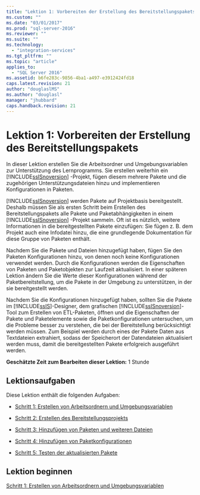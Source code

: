 ```yaml
---
title: "Lektion 1: Vorbereiten der Erstellung des Bereitstellungspakets | Microsoft Docs"
ms.custom: ""
ms.date: "03/01/2017"
ms.prod: "sql-server-2016"
ms.reviewer: ""
ms.suite: ""
ms.technology: 
  - "integration-services"
ms.tgt_pltfrm: ""
ms.topic: "article"
applies_to: 
  - "SQL Server 2016"
ms.assetid: b6fe283c-9856-4ba1-a497-e3912424fd18
caps.latest.revision: 21
author: "douglaslMS"
ms.author: "douglasl"
manager: "jhubbard"
caps.handback.revision: 21
---
```

# Lektion 1: Vorbereiten der Erstellung des Bereitstellungspakets
In dieser Lektion erstellen Sie die Arbeitsordner und Umgebungsvariablen zur Unterstützung des Lernprogramms. Sie erstellen weiterhin ein [!INCLUDE[ssISnoversion](../includes/ssisnoversion-md.md)] -Projekt, fügen diesem mehrere Pakete und die zugehörigen Unterstützungsdateien hinzu und implementieren Konfigurationen in Paketen.  
  
[!INCLUDE[ssISnoversion](../includes/ssisnoversion-md.md)] werden Pakete auf Projektbasis bereitgestellt. Deshalb müssen Sie als ersten Schritt beim Erstellen des Bereitstellungspakets alle Pakete und Paketabhängigkeiten in einem [!INCLUDE[ssISnoversion](../includes/ssisnoversion-md.md)] -Projekt sammeln. Oft ist es nützlich, weitere Informationen in die bereitgestellten Pakete einzufügen: Sie fügen z. B. dem Projekt auch eine Infodatei hinzu, die eine grundlegende Dokumentation für diese Gruppe von Paketen enthält.  
  
Nachdem Sie die Pakete und Dateien hinzugefügt haben, fügen Sie den Paketen Konfigurationen hinzu, von denen noch keine Konfigurationen verwendet werden. Durch die Konfigurationen werden die Eigenschaften von Paketen und Paketobjekten zur Laufzeit aktualisiert. In einer späteren Lektion ändern Sie die Werte dieser Konfigurationen während der Paketbereitstellung, um die Pakete in der Umgebung zu unterstützen, in der sie bereitgestellt werden.  
  
Nachdem Sie die Konfigurationen hinzugefügt haben, sollten Sie die Pakete im [!INCLUDE[ssIS](../includes/ssis-md.md)]-Designer, dem grafischen [!INCLUDE[ssISnoversion](../includes/ssisnoversion-md.md)]-Tool zum Erstellen von ETL-Paketen, öffnen und die Eigenschaften der Pakete und Paketelemente sowie die Paketkonfigurationen untersuchen, um die Probleme besser zu verstehen, die bei der Bereitstellung berücksichtigt werden müssen. Zum Beispiel werden durch eines der Pakete Daten aus Textdateien extrahiert, sodass der Speicherort der Datendateien aktualisiert werden muss, damit die bereitgestellten Pakete erfolgreich ausgeführt werden.  
  
**Geschätzte Zeit zum Bearbeiten dieser Lektion:** 1 Stunde  
  
## Lektionsaufgaben  
Diese Lektion enthält die folgenden Aufgaben:  
  
-   [Schritt 1: Erstellen von Arbeitsordnern und Umgebungsvariablen](../integration-services/step-1-creating-working-folders-and-environment-variables.md)  
  
-   [Schritt 2: Erstellen des Bereitstellungsprojekts](../integration-services/step-2-creating-the-deployment-project.md)  
  
-   [Schritt 3: Hinzufügen von Paketen und weiteren Dateien](../integration-services/step-3-adding-packages-and-other-files.md)  
  
-   [Schritt 4: Hinzufügen von Paketkonfigurationen](../integration-services/step-4-adding-package-configurations.md)  
  
-   [Schritt 5: Testen der aktualisierten Pakete](../integration-services/step-5-testing-the-updated-packages.md)  
  
## Lektion beginnen  
[Schritt 1: Erstellen von Arbeitsordnern und Umgebungsvariablen](../integration-services/step-1-creating-working-folders-and-environment-variables.md)  
  
  
  
